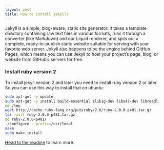 ```yaml
---
layout: post
title: How to install jekyll?
---
```

Jekyll is a simple, blog-aware, static site generator. It takes a template directory containing raw text files in various formats, runs it through a converter (like Markdown) and our Liquid renderer, and spits out a complete, ready-to-publish static website suitable for serving with your favorite web server. Jekyll also happens to be the engine behind GitHub Pages, which means you can use Jekyll to host your project’s page, blog, or website from GitHub’s servers for free.

### Install ruby version 2

To install jekyll version 2 and later you need to install ruby version 2 or later. So you can use this way to install that on ubuntu:

```bash
sudo apt-get -y update
sudo apt-get -y install build-essential zlib1g-dev libssl-dev libreadline6-dev libyaml-dev
cd /tmp
wget http://cache.ruby-lang.org/pub/ruby/2.0/ruby-2.0.0-p481.tar.gz
tar -xvzf ruby-2.0.0-p481.tar.gz
cd ruby-2.0.0-p481/
./configure --prefix=/usr/local
make
sudo make install
```

[Head to the readme](http://stackoverflow.com/questions/16222738/how-do-i-install-ruby-2-0-0-correctly-on-ubuntu-12-04) to learn more.

